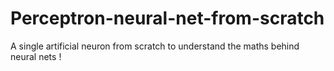 # Perceptron-neural-net-from-scratch
A single artificial neuron from scratch to understand the maths behind neural nets !
